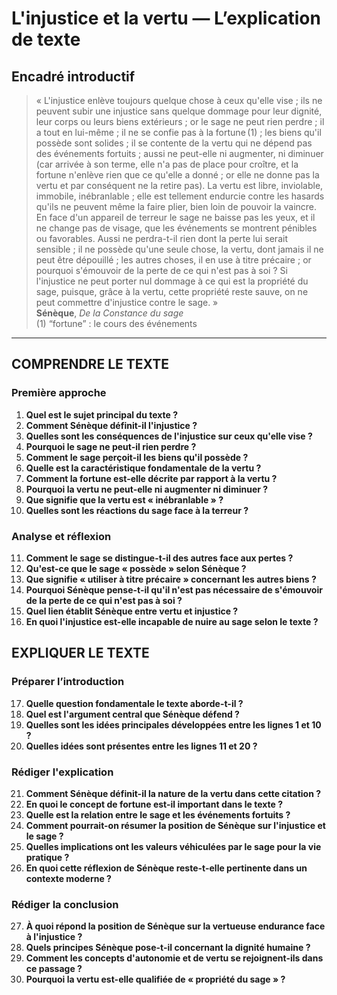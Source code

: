 # L'injustice et la vertu — L’explication de texte

## Encadré introductif

> « L'injustice enlève toujours quelque chose à ceux qu'elle vise ; ils ne peuvent subir une injustice sans quelque dommage pour leur dignité, leur corps ou leurs biens extérieurs ; or le sage ne peut rien perdre ; il a tout en lui-même ; il ne se confie pas à la fortune&#x202F;(1) ; les biens qu'il possède sont solides ; il se contente de la vertu qui ne dépend pas des événements fortuits ; aussi ne peut-elle ni augmenter, ni diminuer (car arrivée à son terme, elle n'a pas de place pour croître, et la fortune n'enlève rien que ce qu'elle a donné ; or elle ne donne pas la vertu et par conséquent ne la retire pas). La vertu est libre, inviolable, immobile, inébranlable ; elle est tellement endurcie contre les hasards qu'ils ne peuvent même la faire plier, bien loin de pouvoir la vaincre. En face d'un appareil de terreur le sage ne baisse pas les yeux, et il ne change pas de visage, que les événements se montrent pénibles ou favorables. Aussi ne perdra-t-il rien dont la perte lui serait sensible ; il ne possède qu'une seule chose, la vertu, dont jamais il ne peut être dépouillé ; les autres choses, il en use à titre précaire ; or pourquoi s'émouvoir de la perte de ce qui n'est pas à soi ? Si l'injustice ne peut porter nul dommage à ce qui est la propriété du sage, puisque, grâce à la vertu, cette propriété reste sauve, on ne peut commettre d'injustice contre le sage. »  
> **Sénèque**, *De la Constance du sage*  
> (1) “fortune” : le cours des événements

---

## COMPRENDRE LE TEXTE

### Première approche

1. **Quel est le sujet principal du texte ?**  
2. **Comment Sénèque définit-il l'injustice ?**  
3. **Quelles sont les conséquences de l'injustice sur ceux qu'elle vise ?**  
4. **Pourquoi le sage ne peut-il rien perdre ?**  
5. **Comment le sage perçoit-il les biens qu'il possède ?**  
6. **Quelle est la caractéristique fondamentale de la vertu ?**  
7. **Comment la fortune est-elle décrite par rapport à la vertu ?**  
8. **Pourquoi la vertu ne peut-elle ni augmenter ni diminuer ?**  
9. **Que signifie que la vertu est « inébranlable » ?**  
10. **Quelles sont les réactions du sage face à la terreur ?**  

### Analyse et réflexion

11. **Comment le sage se distingue-t-il des autres face aux pertes ?**  
12. **Qu'est-ce que le sage « possède » selon Sénèque ?**  
13. **Que signifie « utiliser à titre précaire » concernant les autres biens ?**  
14. **Pourquoi Sénèque pense-t-il qu'il n'est pas nécessaire de s'émouvoir de la perte de ce qui n'est pas à soi ?**  
15. **Quel lien établit Sénèque entre vertu et injustice ?**  
16. **En quoi l'injustice est-elle incapable de nuire au sage selon le texte ?**  

## EXPLIQUER LE TEXTE

### Préparer l’introduction

17. **Quelle question fondamentale le texte aborde-t-il ?**  
18. **Quel est l'argument central que Sénèque défend ?**  
19. **Quelles sont les idées principales développées entre les lignes 1 et 10 ?**  
20. **Quelles idées sont présentes entre les lignes 11 et 20 ?**  

### Rédiger l'explication

21. **Comment Sénèque définit-il la nature de la vertu dans cette citation ?**  
22. **En quoi le concept de fortune est-il important dans le texte ?**  
23. **Quelle est la relation entre le sage et les événements fortuits ?**  
24. **Comment pourrait-on résumer la position de Sénèque sur l'injustice et le sage ?**  
25. **Quelles implications ont les valeurs véhiculées par le sage pour la vie pratique ?**  
26. **En quoi cette réflexion de Sénèque reste-t-elle pertinente dans un contexte moderne ?**  

### Rédiger la conclusion

27. **À quoi répond la position de Sénèque sur la vertueuse endurance face à l'injustice ?**  
28. **Quels principes Sénèque pose-t-il concernant la dignité humaine ?**  
29. **Comment les concepts d'autonomie et de vertu se rejoignent-ils dans ce passage ?**  
30. **Pourquoi la vertu est-elle qualifiée de « propriété du sage » ?**  